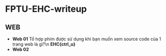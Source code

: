 # FPTU-EHC-writeup

## WEB

- **Web 01**
  Tổ hợp phím được sử dụng khi bạn muốn xem source code của 1 trang web là gì?\\n
  **EHC{ctrl_u}**
- **Web 02**